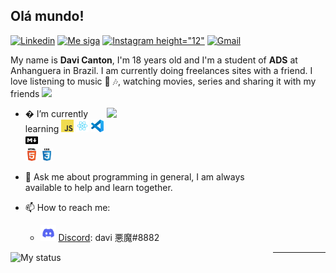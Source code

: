 ## Olá mundo!

[![Linkedin](https://img.shields.io/badge/-LinkedIn-blue?style=flat&logo=Linkedin&logoColor=white)](https://www.linkedin.com/in/davicanton/)
[<img src="https://img.shields.io/github/followers/CantonDev?label=follow&style=social" height="22" title="Me siga" />](https://github.com/CantonDev) 
[![Instagram](https://qualificamaisbrasil.com.br/wp-content/uploads/2020/05/logo-instagram-png-sem-fundo10.png) height="12"](https://www.instagram.com/canton.png)
[![Gmail](https://img.shields.io/badge/-Gmail-c14438?style=flat&logo=Gmail&logoColor=white)](mailto:davihmcanton@gmail.com)


My name is **Davi Canton**, I'm 18 years old and I'm a student of **ADS** at Anhanguera in Brazil.
I am currently doing freelances sites with a friend. I love listening to music :heartbeat: :notes:, watching movies, series and sharing it with my friends <img height ="20" src= "https://camo.githubusercontent.com/6ba7b982e69849c28d40e15131d5557cd65455a6/68747470733a2f2f6d656469612e67697068792e636f6d2f6d656469612f4c6e516a7057614f4e386e68723231764e572f67697068792e676966" />

<img align= "right" width= "350" src= "https://thumbs.gfycat.com/ClosedDiscreteBlackbear-size_restricted.gif"/>


- � I’m currently learning <img height="20" src="https://raw.githubusercontent.com/github/explore/80688e429a7d4ef2fca1e82350fe8e3517d3494d/topics/javascript/javascript.png"></code>
<code><img height="20" src="https://raw.githubusercontent.com/github/explore/80688e429a7d4ef2fca1e82350fe8e3517d3494d/topics/react/react.png"></code>
<code><img height="20" src="https://raw.githubusercontent.com/github/explore/80688e429a7d4ef2fca1e82350fe8e3517d3494d/topics/visual-studio-code/visual-studio-code.png"></code>
<code> <img height = "20" src = "https://raw.githubusercontent.com/github/explore/80688e429a7d4ef2fca1e82350fe8e3517d3494d/topics/markdown/markdown.png"> </code>
<code><img height="20" src="https://raw.githubusercontent.com/github/explore/80688e429a7d4ef2fca1e82350fe8e3517d3494d/topics/html/html.png"></code>
<code><img height="20" src="https://raw.githubusercontent.com/github/explore/80688e429a7d4ef2fca1e82350fe8e3517d3494d/topics/css/css.png"></code>

- 💬 Ask me about programming in general, I am always <br> available to help and learn together.

- 📫 How to reach me: 
   - <a><img height="25" src="https://raw.githubusercontent.com/github/explore/80688e429a7d4ef2fca1e82350fe8e3517d3494d/topics/discord/discord.png"> [Discord](https://discord.com/): davi 悪魔#8882 </a>

<img title="My status" align="left" heigth="320" width="420" src="https://github-readme-stats.vercel.app/api?username=CantonDev&hide=issues&count_private=true&icon_color=871486&title_color=000000&bg_color=ffffff&show_icons=true)"
/>


----
